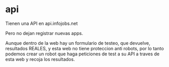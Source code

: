 # api
Tienen una API en api.infojobs.net

Pero no dejan registrar nuevas apps.

Aunque dentro de la web hay un formulario de testeo, que devuelve,
resultados REALES, y esta web no tiene proteccion anti robots,
por lo tanto podemos crear un robot que haga peticiones de test a su API
a traves de esta web y recoja los resultados.